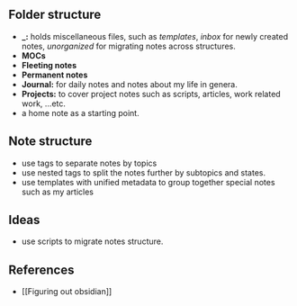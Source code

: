 ## Folder structure 
- **\_:** holds miscellaneous files, such as *templates*, *inbox* for newly created notes, *unorganized* for migrating notes across structures.
- **MOCs**
- **Fleeting notes**
- **Permanent notes** 
- **Journal:** for daily notes and notes about my life in genera.
- **Projects:** to cover project notes such as scripts, articles, work related work, ...etc.
- a home note as a starting point.
## Note structure 
- use tags to separate notes by topics
- use nested tags to split the notes further by subtopics and states.
- use templates with unified metadata to group together special notes such as my articles
## Ideas
- use scripts to migrate notes structure.
## References
- [[Figuring out obsidian]]